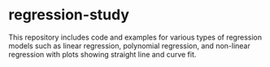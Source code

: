 # regression-study
This repository includes code and examples for various types of regression models such as linear regression, polynomial regression, and non-linear regression with plots showing straight line and curve fit.
